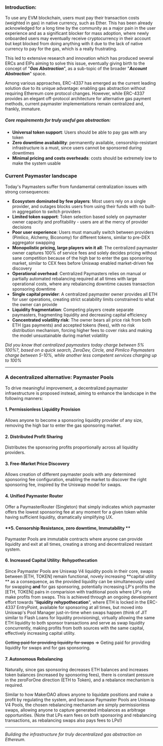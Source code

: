 ### Introduction:

To use any EVM blockchain, users must pay their transaction costs (weighted in gas) in native currency, such as Ether.
This has been already acknowledged for a long time by the community as a major pain in the user experience and as a significant blocker for mass
adoption, where newly onboarded users may eventually receive cryptocurrency in their account but kept blocked from doing anything with it due to the 
lack of native currency to pay for the gas, which is a really frustrating.

This led to extensive research and innovation which has produced several ERCs and EIPs aiming to solve this issue, 
eventually giving birth to the concept of "**_Gas Abstraction_**", as a sub-topic of the broader "**_Account Abstraction_**" space.

Among various approaches, ERC-4337 has emerged as the current leading solution due to its unique advantage: enabling gas abstraction without requiring Ethereum core protocol changes. However, while ERC-4337 provides an elegant off-protocol architecture for alternative gas payment methods, current paymaster implementations remain centralized and, frankly, immature. 

##### Core requirements for truly useful gas abstraction:

- **Universal token support**: Users should be able to pay gas with any token
- **Zero downtime availability**: permanently available, censorship-resistant infrastructure is a must, since users cannot be sponsored during downtimes
- **Minimal pricing and costs overheads**: costs should be extremely low to make the system usable



### Current Paymaster landscape

Today's Paymasters suffer from fundamental centralization issues with strong consequences:

- **Ecosystem dominated by few players**: Most users rely on a single provider, and outages blocks users from using their funds with no built-in aggregation to switch providers
- **Limited token support**: Token selection based solely on paymaster owner capacity and profitability - users are at the mercy of provider decisions
- **Poor user experience**: Users must manually switch between providers (Pimlico, Alchemy, Biconomy) for different tokens, similar to pre-DEX aggregator swapping
- **Monopolistic pricing, large players win it all**: The centralized paymaster owner captures 100% of service fees and solely decides pricing without sane competition because of the high bar to enter the gas sponsoring market, similar to CEX fees before Uniswap enabled market-driven fee discovery
- **Operational overhead**: Centralized Paymasters relies on manual or partially automated rebalancing required at all times with large operational costs, where any rebalancing downtime causes transaction sponsoring downtime
- **Single capital provider**: A centralized paymaster owner provides all ETH for user operations, creating strict scalability limits constrained to what the owner can provide
- **Liquidity fragmentation**: Competing players create separate paymasters, fragmenting liquidity and decreasing capital efficiency
- **Concentrated volatility risk**: The owner bears all price risk from both ETH (gas payments) and accepted tokens (fees), with no risk distribution mechanism, forcing higher fees to cover risks and making the model unsustainable during market volatility


_Did you know that centralized paymasters today charge between 5% 100%?, based on a quick search, ZeroDev, Circle, and Pimlico Paymasters charge between 5-10%, while another less competent services charging up to 100%_


---

### A decentralized alternative: Paymaster Pools

To drive meaningful improvement, a decentralized paymaster infraestructure is proposed instead, aiming to enhance the landscape in the following manners:

#### **1. Permissionless Liquidity Provision**
Allows anyone to become a sponsoring liquidity provider of any size, removing the high bar to enter the gas sponsoring market.

#### **2. Distributed Profit Sharing**
Distributes the sponsoring profits proportionally across all liquidity providers.

#### **3. Free-Market Price Discovery**
Allows creation of different paymaster pools with any determined sponsoring fee configuration, enabling the market to discover the right sponsoring fee, inspired by the Uniswap model for swaps.

#### **4. Unified Paymaster Router**
Offer a PaymasterRouter (Singleton) that simply indicates which paymaster offers the lowest sponsoring fee at any moment for a given token while having sufficient liquidity, dramatically simplifying UX.

#### **5. Censorship Resistance, zero downtime, Immutability **
Paymaster Pools are immutable contracts where anyone can provide liquidity and exit at all times, creating a strong and decentralized resistant system.

#### **6. Increased Capital Utility: Rehypothecation**
Since Paymaster Pools are Uniswap V4 liquidity pools in their core, swaps between [ETH, TOKEN] remain functional, novely increasing **capital utility ** as a consequence, as the provided liquidity can be simultaneously used for swapping **and** for gas sponsoring, potentially increasing LP's profits the [ETH, TOKEN] pairs in comparision with traditional pools where LP's only make profits from swaps. This is achieved through an ongoing development effort towards "**liquidity rehypothecation**", where ETH is locked in the ERC-4337 EntryPoint, available for sponsoring at all times, but moved into Uniswap's Pool Manager just-in-time when swaps happen (think of JIT similar to Flash Loans for liquidity provisioning), virtually allowing the same ETH liquidity to both sponsor transactions and serve as swap liquidity concurrently, making profits from both sources with the same capital, effectively increasing capital utility. 

~~Getting paid for providing liquidity for swaps~~ => Geting paid for providing liquidity for swaps and for gas sponsoring. 

#### **7. Autonomous Rebalancing**
Naturally, since gas sponsoring decreases ETH balances and increases token balances (increased by sponsoring fees), there is constant pressure in the zeroForOne direction (ETH to Token), and a rebalance mechanism is required. 

Similar to how MakerDAO allows anyone to liquidate positions and make a profit by regulating the system, and because Paymaster Pools are Uniswap V4 Pools, the chosen rebalancing mechanism are simply permissionless swaps, allowing anyone to capture generated imbalances as arbitrage opportunities.   (Note that LPs earn fees on both sponsoring and rebalancing transactions, as rebalancing swaps also pays fees to LPs!)


---

*Building the infrastructure for truly decentralized gas abstraction on Ethereum.*
